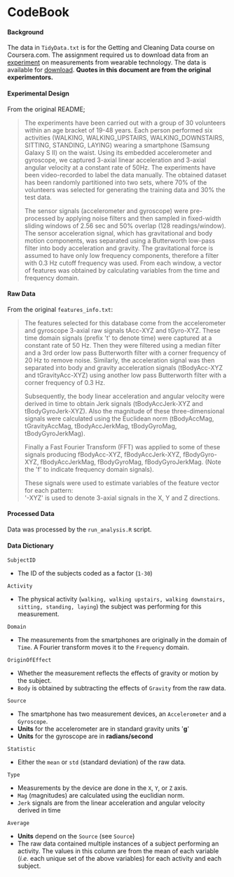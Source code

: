 CodeBook
========
#### Background
The data in `TidyData.txt` is for the Getting and Cleaning Data course on Coursera.com. The assignment required us to download data from an [experiment](http://archive.ics.uci.edu/ml/datasets/Human+Activity+Recognition+Using+Smartphones#) on measurements from wearable technology. The data is available for [download](https://d396qusza40orc.cloudfront.net/getdata%2Fprojectfiles%2FUCI%20HAR%20Dataset.zip). **Quotes in this document are from the original experimentors.**

#### Experimental Design
From the original README;
>The experiments have been carried out with a group of 30 volunteers within an age bracket of 19-48 years. Each person performed six activities (WALKING, WALKING_UPSTAIRS, WALKING_DOWNSTAIRS, SITTING, STANDING, LAYING) wearing a smartphone (Samsung Galaxy S II) on the waist. Using its embedded accelerometer and gyroscope, we captured 3-axial linear acceleration and 3-axial angular velocity at a constant rate of 50Hz. The experiments have been video-recorded to label the data manually. The obtained dataset has been randomly partitioned into two sets, where 70% of the volunteers was selected for generating the training data and 30% the test data. 
>
>The sensor signals (accelerometer and gyroscope) were pre-processed by applying noise filters and then sampled in fixed-width sliding windows of 2.56 sec and 50% overlap (128 readings/window). The sensor acceleration signal, which has gravitational and body motion components, was separated using a Butterworth low-pass filter into body acceleration and gravity. The gravitational force is assumed to have only low frequency components, therefore a filter with 0.3 Hz cutoff frequency was used. From each window, a vector of features was obtained by calculating variables from the time and frequency domain. 

#### Raw Data
From the original `features_info.txt`:
>The features selected for this database come from the accelerometer and gyroscope 3-axial raw signals tAcc-XYZ and tGyro-XYZ. These time domain signals (prefix 't' to denote time) were captured at a constant rate of 50 Hz. Then they were filtered using a median filter and a 3rd order low pass Butterworth filter with a corner frequency of 20 Hz to remove noise. Similarly, the acceleration signal was then separated into body and gravity acceleration signals (tBodyAcc-XYZ and tGravityAcc-XYZ) using another low pass Butterworth filter with a corner frequency of 0.3 Hz. 
>
>Subsequently, the body linear acceleration and angular velocity were derived in time to obtain Jerk signals (tBodyAccJerk-XYZ and tBodyGyroJerk-XYZ). Also the magnitude of these three-dimensional signals were calculated using the Euclidean norm (tBodyAccMag, tGravityAccMag, tBodyAccJerkMag, tBodyGyroMag, tBodyGyroJerkMag). 
>
>Finally a Fast Fourier Transform (FFT) was applied to some of these signals producing fBodyAcc-XYZ, fBodyAccJerk-XYZ, fBodyGyro-XYZ, fBodyAccJerkMag, fBodyGyroMag, fBodyGyroJerkMag. (Note the 'f' to indicate frequency domain signals). 
>
>These signals were used to estimate variables of the feature vector for each pattern:  
'-XYZ' is used to denote 3-axial signals in the X, Y and Z directions.

#### Processed Data
Data was processed by the `run_analysis.R` script.

#### Data Dictionary
`SubjectID`
* The ID of the subjects coded as a factor (`1-30`)

`Activity`
* The physical activity (`walking, walking upstairs, walking downstairs, sitting, standing, laying`) the subject was performing for this measurement. 

`Domain`
* The measurements from the smartphones are originally in the domain of `Time`. A Fourier transform moves it to the `Frequency` domain.

`OriginOfEffect`
* Whether the measurement reflects the effects of gravity or motion by the subject.
* `Body` is obtained by subtracting the effects of `Gravity` from the raw data.

`Source`
* The smartphone has two measurement devices, an `Accelerometer` and a `Gyroscope`.
* **Units** for the accelerometer are in standard gravity units '**g**'
* **Units** for the gyroscope are in **radians/second**

`Statistic`
* Either the `mean` or `std` (standard deviation) of the raw data.

`Type`
* Measurements by the device are done in the `X`, `Y`, or `Z` axis.
* `Mag` (magnitudes) are calculated using the euclidian norm.
* `Jerk` signals are from the linear acceleration and angular velocity derived in time

`Average`
* **Units** depend on the `Source` (see `Source`)
* The raw data contained multiple instances of a subject performing an activity. The values in this column are from the mean of each variable (*i.e.* each unique set of the above variables) for each activity and each subject.